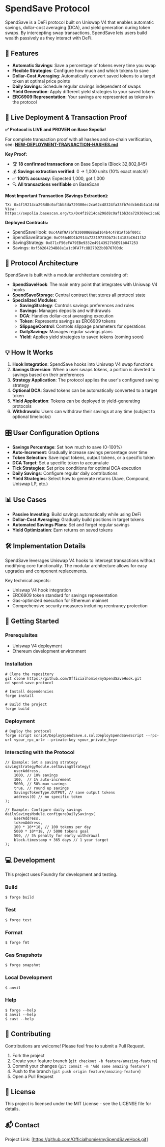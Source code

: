 # SpendSave Protocol

SpendSave is a DeFi protocol built on Uniswap V4 that enables automatic savings, dollar-cost averaging (DCA), and yield generation during token swaps. By intercepting swap transactions, SpendSave lets users build wealth passively as they interact with DeFi.

## 🌟 Features

- **Automatic Savings**: Save a percentage of tokens every time you swap
- **Flexible Strategies**: Configure how much and which tokens to save
- **Dollar-Cost Averaging**: Automatically convert saved tokens to a target token at optimal price points
- **Daily Savings**: Schedule regular savings independent of swaps
- **Yield Generation**: Apply different yield strategies to your saved tokens
- **ERC6909 Representation**: Your savings are represented as tokens in the protocol

## 🎯 Live Deployment & Transaction Proof

**✅ Protocol is LIVE and PROVEN on Base Sepolia!**

For complete transaction proof with all hashes and on-chain verification, see:
**[NEW-DEPLOYMENT-TRANSACTION-HASHES.md](./NEW-DEPLOYMENT-TRANSACTION-HASHES.md)**

**Key Proof:**
- 🏆 **18 confirmed transactions** on Base Sepolia (Block 32,802,845)
- 💰 **Savings extraction verified**: 0 → 1,000 units (10% exact match!)
- ✅ **100% accuracy**: Expected 1,000, got 1,000
- 🔍 **All transactions verifiable** on BaseScan

**Most Important Transaction (Savings Extraction):**
```
TX: 0x4f19214ca298d8c0af1bb3da729300ec2ca62c48324fa33fb7ddcb64b1a14c8d
View: https://sepolia.basescan.org/tx/0x4f19214ca298d8c0af1bb3da729300ec2ca62c48324fa33fb7ddcb64b1a14c8d
```

**Deployed Contracts:**
- SpendSaveHook: `0xc4ABf9A7bf8300086BBad164b4c47B1Afbbf00Cc`
- SpendSaveStorage: `0xC95A40D1b2914a72319735Db73c14183bC641fA2`
- SavingStrategy: `0x871cF56eFA79EBe9332e49143927b5E91b047253`
- Savings: `0xf5b264234B88e1a1c9FA7fc8D27022b0B7670Ddc`

## 📐 Protocol Architecture

SpendSave is built with a modular architecture consisting of:

- **SpendSaveHook**: The main entry point that integrates with Uniswap V4 hooks
- **SpendSaveStorage**: Central contract that stores all protocol state
- **Specialized Modules**:
  - **SavingStrategy**: Controls savings preferences and rules
  - **Savings**: Manages deposits and withdrawals
  - **DCA**: Handles dollar-cost averaging execution
  - **Token**: Represents savings as ERC6909 tokens
  - **SlippageControl**: Controls slippage parameters for operations
  - **DailySavings**: Manages regular savings plans
  - **Yield**: Applies yield strategies to saved tokens (coming soon)

## 💡 How It Works

1. **Hook Integration**: SpendSave hooks into Uniswap V4 swap functions
2. **Savings Diversion**: When a user swaps tokens, a portion is diverted to savings based on their preferences
3. **Strategy Application**: The protocol applies the user's configured saving strategy
4. **Optional DCA**: Saved tokens can be automatically converted to a target token
5. **Yield Application**: Tokens can be deployed to yield-generating protocols
6. **Withdrawals**: Users can withdraw their savings at any time (subject to optional timelocks)

## 🎛️ User Configuration Options

- **Savings Percentage**: Set how much to save (0-100%)
- **Auto-Increment**: Gradually increase savings percentage over time
- **Token Selection**: Save input tokens, output tokens, or a specific token
- **DCA Target**: Set a specific token to accumulate
- **Tick Strategies**: Set price conditions for optimal DCA execution
- **Daily Savings**: Configure regular daily contributions
- **Yield Strategies**: Select how to generate returns (Aave, Compound, Uniswap LP, etc.)

## 📊 Use Cases

- **Passive Investing**: Build savings automatically while using DeFi
- **Dollar-Cost Averaging**: Gradually build positions in target tokens
- **Automated Savings Plans**: Set and forget regular savings
- **Yield Optimization**: Earn returns on saved tokens

## 🛠️ Implementation Details

SpendSave leverages Uniswap V4 hooks to intercept transactions without modifying core functionality. The modular architecture allows for easy upgrades and component replacements.

Key technical aspects:
- Uniswap V4 hook integration
- ERC6909 token standard for savings representation
- Gas-optimized execution for Ethereum mainnet
- Comprehensive security measures including reentrancy protection

## 🚀 Getting Started

### Prerequisites

- Uniswap V4 deployment
- Ethereum development environment

### Installation

```shell
# Clone the repository
git clone https://github.com/Officialhomie/mySpendSaveHook.git
cd spend-save-protocol

# Install dependencies
forge install

# Build the project
forge build
```

### Deployment

```shell
# Deploy the protocol
forge script script/DeploySpendSave.s.sol:DeploySpendSaveScript --rpc-url <your_rpc_url> --private-key <your_private_key>
```

### Interacting with the Protocol

```solidity
// Example: Set a saving strategy
savingStrategyModule.setSavingStrategy(
    userAddress,
    1000, // 10% savings
    100,  // 1% auto-increment
    5000, // 50% max savings
    true, // round up savings
    SavingsTokenType.OUTPUT, // save output tokens
    address(0) // no specific token
);

// Example: Configure daily savings
dailySavingsModule.configureDailySavings(
    userAddress,
    tokenAddress,
    100 * 10**18, // 100 tokens per day
    5000 * 10**18, // 5000 tokens goal
    500, // 5% penalty for early withdrawal
    block.timestamp + 365 days // 1 year target
);
```

## 💻 Development

This project uses Foundry for development and testing.

### Build

```shell
$ forge build
```

### Test

```shell
$ forge test
```

### Format

```shell
$ forge fmt
```

### Gas Snapshots

```shell
$ forge snapshot
```

### Local Development

```shell
$ anvil
```

### Help

```shell
$ forge --help
$ anvil --help
$ cast --help
```

## 🤝 Contributing

Contributions are welcome! Please feel free to submit a Pull Request.

1. Fork the project
2. Create your feature branch (`git checkout -b feature/amazing-feature`)
3. Commit your changes (`git commit -m 'Add some amazing feature'`)
4. Push to the branch (`git push origin feature/amazing-feature`)
5. Open a Pull Request

## 📄 License

This project is licensed under the MIT License - see the LICENSE file for details.

## 📬 Contact

Project Link: [https://github.com/Officialhomie/mySpendSaveHook.git]